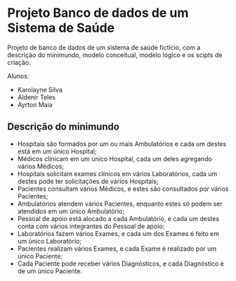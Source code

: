 # Projeto Banco de dados de um Sistema de Saúde
Projeto de banco de dados de um sistema de saúde fictício, com a descrição do minimundo, modelo conceitual, modelo lógico e os scipts de criação.

Alunos: 
- Karolayne Silva
- Aldenir Teles
- Ayrton Maia

## Descrição do minimundo

- Hospitais são formados por um ou mais Ambulatórios e cada um destes está
em um único Hospital;
- Médicos clinicam em um único Hospital, cada um deles agregando vários
Médicos;
- Hospitais solicitam exames clínicos em vários Laboratórios, cada um destes
pode ter solicitações de vários Hospitais;
- Pacientes consultam vários Médicos, e estes são consultados por vários
Pacientes;
- Ambulatórios atendem vários Pacientes, enquanto estes só podem ser
atendidos em um único Ambulatório;
- Pessoal de apoio está alocado a cada Ambulatório, e cada um destes conta
com vários integrantes do Pessoal de apoio;
- Laboratórios fazem vários Exames, e cada um dos Exames é feito em um
único Laboratório;
- Pacientes realizam vários Exames, e cada Exame é realizado por um único
Paciente;
- Cada Paciente pode receber vários Diagnósticos, e cada Diagnóstico é de um
único Paciente.
